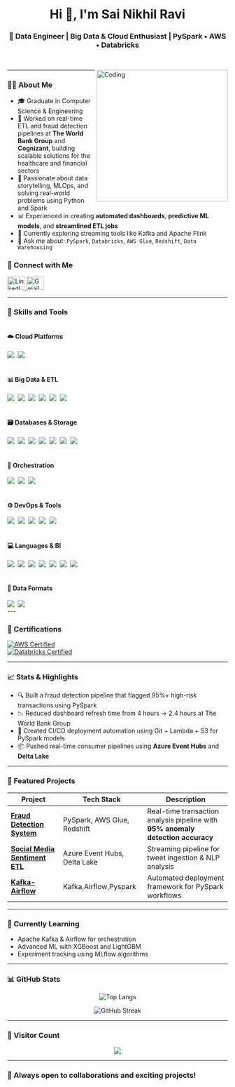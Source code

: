 <!-- GitHub README for Sai Nikhil Ravi -->

<h1 align="center">Hi 👋, I'm Sai Nikhil Ravi</h1>
<h3 align="center">🚀 Data Engineer | Big Data & Cloud Enthusiast | PySpark • AWS • Databricks</h3>


<br/>
<p>
    <img align="right" alt="Coding" width="300" src="https://cdn.dribbble.com/users/1162077/screenshots/3848914/programmer.gif" />

---

### 👨‍💼 About Me

- 🎓 Graduate in Computer Science & Engineering  
- 🏢 Worked on real-time ETL and fraud detection pipelines at **The World Bank Group** and **Cognizant**, building scalable solutions for the healthcare and financial sectors  
- 🧠 Passionate about data storytelling, MLOps, and solving real-world problems using Python and Spark  
- 📊 Experienced in creating **automated dashboards**, **predictive ML models**, and **streamlined ETL jobs**  
- 🌱 Currently exploring streaming tools like Kafka and Apache Flink  
- 💬 Ask me about: `PySpark`, `Databricks`, `AWS Glue`, `Redshift`, `Data Warehousing`


### 👤 Connect with Me

<p align="left">
<a href="https://linkedin.com/in/nikhil-r13011999" target="_blank">
<img src="https://raw.githubusercontent.com/rahuldkjain/github-profile-readme-generator/master/src/images/icons/Social/linked-in-alt.svg" alt="LinkedIn" height="30" width="40"/>
</a>
<a href="mailto:raavinikhil2212@gmail.com" target="_blank">
<img src="https://img.shields.io/badge/-Gmail-ea4335?style=flat-square&logo=Gmail&logoColor=white" alt="Gmail" height="30" width="40"/>
</a>
</p>

---

### 🔧 Skills and Tools  

<div style="display: flex; flex-wrap: wrap; gap: 20px; justify-content: space-between;">

<!-- Column 1: Cloud Platforms -->
<div style="flex: 1; min-width: 250px;">
  <h4>☁️ Cloud Platforms</h4>
  <div style="display: flex; flex-wrap: wrap; gap: 8px;">
    <img src="https://img.shields.io/badge/AWS-232F3E?logo=amazon-aws&logoColor=white">
    <img src="https://img.shields.io/badge/Azure-0089D6?logo=microsoft-azure&logoColor=white">
  </div>
</div>

<!-- Column 2: Big Data & ETL -->
<div style="flex: 1; min-width: 250px;">
  <h4>📊 Big Data & ETL</h4>
  <div style="display: flex; flex-wrap: wrap; gap: 8px;">
    <img src="https://img.shields.io/badge/Apache_Spark-EE4C2C?logo=apache-spark&logoColor=white">
    <img src="https://img.shields.io/badge/AWS_Glue-FF9900?logo=amazon-aws&logoColor=white">
    <img src="https://img.shields.io/badge/Azure_Data_Factory-0089D6?logo=microsoft-azure&logoColor=white">
    <img src="https://img.shields.io/badge/Informatica-FF4F1F?logo=informatica&logoColor=white">
    <img src="https://img.shields.io/badge/dbt-FF694B?logo=dbt&logoColor=white">
    <img src="https://img.shields.io/badge/Apache_Kafka-231F20?logo=apache-kafka&logoColor=white">
  </div>
</div>

<!-- Column 3: Databases & Storage -->
<div style="flex: 1; min-width: 250px;">
  <h4>🗃️ Databases & Storage</h4>
  <div style="display: flex; flex-wrap: wrap; gap: 8px;">
    <img src="https://img.shields.io/badge/Snowflake-56B9EB?logo=snowflake&logoColor=white">
    <img src="https://img.shields.io/badge/Amazon_Redshift-FF9900?logo=amazon-aws&logoColor=white">
    <img src="https://img.shields.io/badge/Azure_Synapse-0089D6?logo=microsoft-azure&logoColor=white">
    <img src="https://img.shields.io/badge/Delta_Lake-00ADD8?logo=delta&logoColor=white">
    <img src="https://img.shields.io/badge/MongoDB-47A248?logo=mongodb&logoColor=white">
    <img src="https://img.shields.io/badge/PostgreSQL-336791?logo=postgresql&logoColor=white">
    <img src="https://img.shields.io/badge/Oracle-F80000?logo=oracle&logoColor=white">
  </div>
</div>

<!-- Column 4: Orchestration & Workflow -->
<div style="flex: 1; min-width: 250px;">
  <h4>🔄 Orchestration</h4>
  <div style="display: flex; flex-wrap: wrap; gap: 8px;">
    <img src="https://img.shields.io/badge/Apache_Airflow-017CEE?logo=apache-airflow&logoColor=white">
    <img src="https://img.shields.io/badge/AWS_Step_Functions-FF9900?logo=amazon-aws&logoColor=white">
    <img src="https://img.shields.io/badge/Azure_Logic_Apps-0089D6?logo=microsoft-azure&logoColor=white">
  </div>
</div>

<!-- Column 5: DevOps & Version Control -->
<div style="flex: 1; min-width: 250px;">
  <h4>⚙️ DevOps & Tools</h4>
  <div style="display: flex; flex-wrap: wrap; gap: 8px;">
    <img src="https://img.shields.io/badge/Terraform-7B42BC?logo=terraform&logoColor=white">
    <img src="https://img.shields.io/badge/Docker-2496ED?logo=docker&logoColor=white">
    <img src="https://img.shields.io/badge/Kubernetes-326CE5?logo=kubernetes&logoColor=white">
    <img src="https://img.shields.io/badge/Git-F05032?logo=git&logoColor=white">
    <img src="https://img.shields.io/badge/GitHub_Actions-2088FF?logo=github-actions&logoColor=white">
  </div>
</div>

<!-- Column 6: Languages & BI -->
<div style="flex: 1; min-width: 250px;">
  <h4>💻 Languages & BI</h4>
  <div style="display: flex; flex-wrap: wrap; gap: 8px;">
    <img src="https://img.shields.io/badge/Python-3776AB?logo=python&logoColor=white">
    <img src="https://img.shields.io/badge/SQL-4479A1?logo=mysql&logoColor=white">
    <img src="https://img.shields.io/badge/Java-ED8B00?logo=openjdk&logoColor=white">
    <img src="https://img.shields.io/badge/Scala-DC322F?logo=scala&logoColor=white">
    <img src="https://img.shields.io/badge/R-276DC3?logo=r&logoColor=white">
    <img src="https://img.shields.io/badge/PowerBI-F2C811?logo=powerbi&logoColor=white">
    <img src="https://img.shields.io/badge/Tableau-1F376C?logo=tableau&logoColor=white">
  </div>
</div>

<!-- Column 7: Data Formats -->
<div style="flex: 1; min-width: 250px;">
  <h4>📁 Data Formats</h4>
  <div style="display: flex; flex-wrap: wrap; gap: 8px;">
    <img src="https://img.shields.io/badge/Parquet-50AB8C?logo=apache-parquet&logoColor=white">
    <img src="https://img.shields.io/badge/Avro-000000?logo=apache-avro&logoColor=white">
  </div>
</div>

</div>
---

### 📜 Certifications 
[![AWS Certified](https://img.shields.io/badge/AWS_Certified-FF9900?logo=amazon-aws&logoColor=white)](https://www.credly.com/badges/...)  
[![Databricks Certified](https://img.shields.io/badge/Databricks_Developer-FF3621?logo=databricks&logoColor=white)](https://credentials.databricks.com/...)  

---

### 📈 Stats & Highlights

- 🔍 Built a fraud detection pipeline that flagged 95%+ high-risk transactions using PySpark  
- 📉 Reduced dashboard refresh time from 4 hours → 2.4 hours at The World Bank Group
- 📂 Created CI/CD deployment automation using Git + Lambda + S3 for PySpark models  
- 📦 Pushed real-time consumer pipelines using **Azure Event Hubs** and **Delta Lake**

---


### 📌 Featured Projects

| Project | Tech Stack | Description |
|---------|------------|-------------|
| **[Fraud Detection System](https://github.com/nikhil-raavi/Fraud-Detection-In-Banking-Transactions)** | PySpark, AWS Glue, Redshift | Real-time transaction analysis pipeline with **95% anomaly detection accuracy** |
| **[Social Media Sentiment ETL](https://github.com/nikhil-raavi/Social-Media-Sentimental-Analysis)** | Azure Event Hubs, Delta Lake | Streaming pipeline for tweet ingestion & NLP analysis |
| **[Kafka-Airflow](https://github.com/nikhil-raavi/Kafka-Live-Streaming)** | Kafka,Airflow,Pyspark | Automated deployment framework for PySpark workflows |


---

### 🧠 Currently Learning
- Apache Kafka & Airflow for orchestration  
- Advanced ML with XGBoost and LightGBM  
- Experiment tracking using MLflow algorithms

---

### 📊 GitHub Stats

<p align="center">
<img src="https://github-readme-stats.vercel.app/api/top-langs?username=nikhil-raavi&show_icons=true&locale=en&layout=compact" alt="Top Langs"/>
</p>

<p align="center">
<img src="https://github-readme-streak-stats.herokuapp.com/?user=nikhil-raavi" alt="GitHub Streak"/>
</p>

---

### 🌟 Visitor Count
<p align="center"> 
  <img src="https://profile-counter.glitch.me/nikhil-raavi/count.svg" />
</p>

---

### 🌟 Always open to collaborations and exciting projects!

